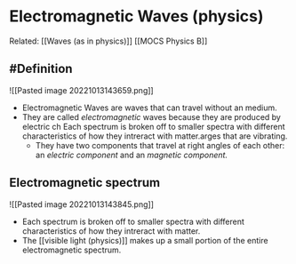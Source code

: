 # Electromagnetic Waves (physics)
Related: [[Waves (as in physics)]] [[MOCS Physics B]]

## #Definition 
![[Pasted image 20221013143659.png]]
- Electromagnetic Waves are waves that can travel without an medium.
- They are called *electromagnetic* waves because they are produced by electric ch Each spectrum is broken off to smaller spectra with different characteristics of how they intreract with matter.arges that are vibrating.
	- They have two components that travel at right angles of each other: an *electric component* and an *magnetic component.*
## Electromagnetic spectrum
![[Pasted image 20221013143845.png]]
- Each spectrum is broken off to smaller spectra with different characteristics of how they intreract with matter.
- The [[visible light (physics)]] makes up a small portion of the entire electromagnetic spectrum.